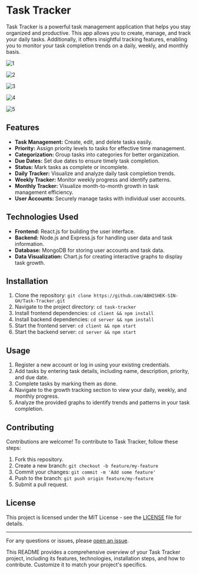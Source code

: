 # Task Tracker

Task Tracker is a powerful task management application that helps you stay organized and productive. This app allows you to create, manage, and track your daily tasks. Additionally, it offers insightful tracking features, enabling you to monitor your task completion trends on a daily, weekly, and monthly basis.

![1](https://github.com/ABHISHEK-SIN-GH/Task-Tracker/assets/66122148/64d35e90-4582-4290-a391-7dba3ce8b05b)

![2](https://github.com/ABHISHEK-SIN-GH/Task-Tracker/assets/66122148/169c5b97-9010-4d37-9679-6e9a6bb1bb14)

![3](https://github.com/ABHISHEK-SIN-GH/Task-Tracker/assets/66122148/cb48fec2-fea7-4616-ac1e-c4ea72f056a6)

![4](https://github.com/ABHISHEK-SIN-GH/Task-Tracker/assets/66122148/9707699f-911b-419c-aa13-4919e0bc0aa8)

![5](https://github.com/ABHISHEK-SIN-GH/Task-Tracker/assets/66122148/27f0daaf-49b8-4010-963d-ce7dd9c950d5)

## Features

- **Task Management:** Create, edit, and delete tasks easily.
- **Priority:** Assign priority levels to tasks for effective time management.
- **Categorization:** Group tasks into categories for better organization.
- **Due Dates:** Set due dates to ensure timely task completion.
- **Status:** Mark tasks as complete or incomplete.
- **Daily Tracker:** Visualize and analyze daily task completion trends.
- **Weekly Tracker:** Monitor weekly progress and identify patterns.
- **Monthly Tracker:** Visualize month-to-month growth in task management efficiency.
- **User Accounts:** Securely manage tasks with individual user accounts.

## Technologies Used

- **Frontend:** React.js for building the user interface.
- **Backend:** Node.js and Express.js for handling user data and task information.
- **Database:** MongoDB for storing user accounts and task data.
- **Data Visualization:** Chart.js for creating interactive graphs to display task growth.

## Installation

1. Clone the repository: `git clone https://github.com/ABHISHEK-SIN-GH/Task-Tracker.git`
2. Navigate to the project directory: `cd task-tracker`
3. Install frontend dependencies: `cd client && npm install`
4. Install backend dependencies: `cd server && npm install`
5. Start the frontend server: `cd client && npm start`
6. Start the backend server: `cd server && npm start`

## Usage

1. Register a new account or log in using your existing credentials.
2. Add tasks by entering task details, including name, description, priority, and due date.
3. Complete tasks by marking them as done.
4. Navigate to the growth tracking section to view your daily, weekly, and monthly progress.
5. Analyze the provided graphs to identify trends and patterns in your task completion.

## Contributing

Contributions are welcome! To contribute to Task Tracker, follow these steps:

1. Fork this repository.
2. Create a new branch: `git checkout -b feature/my-feature`
3. Commit your changes: `git commit -m 'Add some feature'`
4. Push to the branch: `git push origin feature/my-feature`
5. Submit a pull request.

## License

This project is licensed under the MIT License - see the [LICENSE](LICENSE) file for details.

---

For any questions or issues, please [open an issue](https://github.com/ABHISHEK-SIN-GH/Task-Tracker/issues).

This README provides a comprehensive overview of your Task Tracker project, including its features, technologies, installation steps, and how to contribute. Customize it to match your project's specifics.
